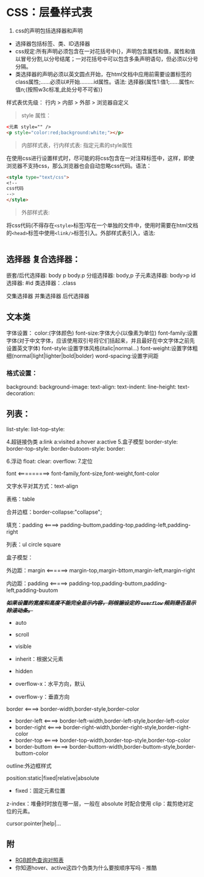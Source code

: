 <link href="../../css/style.css" rel="stylesheet" type="text/css" />

# CSS：层叠样式表

1. css的声明包括选择器和声明
* 选择器包括标签、类、ID选择器
* css规定:所有声明必须包含在一对花括号中{}，声明包含属性和值，属性和值以冒号分割,以分号结尾；一对花括号中可以包含多条声明语句，但必须以分号分隔。
* 类选择器的声明必须以英文圆点开始，在html文档中应用前需要设置标签的class属性;......必须以#开始.........id属性。语法:
选择器{属性1:值1;......属性n:值n;(按照w3c标准,此处分号不可省)}

样式表优先级：
行内 > 内部 > 外部 > 浏览器自定义

> style 属性：

```html
<元素 style="" />
<p style="color:red;background:white;"></p>
```

> 内部样式表，行内样式表: 指定元素的style属性

在使用css进行设置样式时，尽可能的将css包含在一对注释标签中，这样，即使浏览器不支持css，那么浏览器也会自动忽略css代码。语法：

```html
<style type="text/css">
<!--
css代码
-->
</style>
```

> 外部样式表:

将css代码(不得存在`<style>`标签)写在一个单独的文件中，使用时需要在html文档的`<head>`标签中使用`<link/>`标签引入。外部样式表引入，语法:

```html
```

## 选择器 复合选择器：

嵌套/后代选择器: body p body.p 
分组选择器: body,p 
子元素选择器: body>p 
id 选择器: #id
类选择器：.class

交集选择器
并集选择器
后代选择器

## 文本类
字体设置：
color:(字体颜色)
font-size:字体大小(以像素为单位)
font-family:设置字体(对于中文字体，应该使用双引号将它们括起来，并且最好在中文字体之前先设置英文字体)
font-style:设置字体风格(italic|normal...)
font-weight:设置字体粗细(normal|light|lighter|bold|bolder)
word-spacing:设置字间距
### 格式设置：
background:
background-image:
text-align:
text-indent:
line-height:
text-decoration:

## 列表：
list-style:
list-top-style:

4.超链接伪类
a:link
a:visited
a:hover
a:active
5.盒子模型
border-style:
border-top-style:
border-butoom-style:
border:

6.浮动
float:
clear:
overflow:
7.定位

font <=========> font-family,font-size,font-weight,font-color

文字水平对其方式：text-align

表格：table

合并边框：border-collapse:"collapse";

填充：padding <====> padding-buttom,padding-top,padding-left,padding-right

列表：ul
circle
square

盒子模型：

外边距：margin <======> margin-top,margin-bttom,margin-left,margin-right

内边距：padding <=====> padding-top,padding-buttom,padding-left,padding-buutom

***~~如果设置的宽度和高度不能完全显示内容，则根据设定的 `overflow` 规则是否显示除滚动条。~~***

+ auto
+ scroll
+ visible
+ inherit：根据父元素
+ hidden


+ overflow-x：水平方向，默认
+ overflow-y：垂直方向


border <====> border-width,border-style,border-color

- border-left <====> border-left-width,border-left-style,border-left-color
- border-right <====> border-right-width,border-right-style,border-right-color
- border-top <====> border-top-width,border-top-style,border-top-color
- border-buttom <====> border-buttom-width,border-buttom-style,border-buttom-color

outline:外边框样式

position:static|fixed|relative|absolute

- fixed：固定元素位置

z-index：堆叠时时放在哪一层，一般在 absolute 时配合使用
clip：裁剪绝对定位的元素。

cursor:pointer|help|...

## 附

+ [RGB颜色查询对照表](https://www.114la.com/other/rgb.htm)
+ 你知道hover、active这四个伪类为什么要按顺序写吗 - 推酷